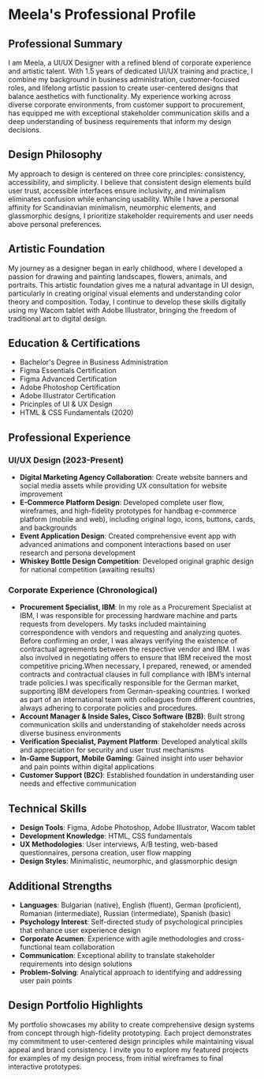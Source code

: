 # Meela's Professional Profile

## Professional Summary
I am Meela, a UI/UX Designer with a refined blend of corporate experience and artistic talent. With 1.5 years of dedicated UI/UX training and practice, I combine my background in business administration, customer-focused roles, and lifelong artistic passion to create user-centered designs that balance aesthetics with functionality. My experience working across diverse corporate environments, from customer support to procurement, has equipped me with exceptional stakeholder communication skills and a deep understanding of business requirements that inform my design decisions.

## Design Philosophy
My approach to design is centered on three core principles: consistency, accessibility, and simplicity. I believe that consistent design elements build user trust, accessible interfaces ensure inclusivity, and minimalism eliminates confusion while enhancing usability. While I have a personal affinity for Scandinavian minimalism, neumorphic elements, and glassmorphic designs, I prioritize stakeholder requirements and user needs above personal preferences.

## Artistic Foundation
My journey as a designer began in early childhood, where I developed a passion for drawing and painting landscapes, flowers, animals, and portraits. This artistic foundation gives me a natural advantage in UI design, particularly in creating original visual elements and understanding color theory and composition. Today, I continue to develop these skills digitally using my Wacom tablet with Adobe Illustrator, bringing the freedom of traditional art to digital design.

## Education & Certifications
- Bachelor's Degree in Business Administration
- Figma Essentials Certification
- Figma Advanced Certification
- Adobe Photoshop Certification
- Adobe Illustrator Certification
- Pricinples of UI & UX Design
- HTML & CSS Fundamentals (2020)

## Professional Experience

### UI/UX Design (2023-Present)
- **Digital Marketing Agency Collaboration**: Create website banners and social media assets while providing UX consultation for website improvement
- **E-Commerce Platform Design**: Developed complete user flow, wireframes, and high-fidelity prototypes for handbag e-commerce platform (mobile and web), including original logo, icons, buttons, cards, and backgrounds
- **Event Application Design**: Created comprehensive event app with advanced animations and component interactions based on user research and persona development
- **Whiskey Bottle Design Competition**: Developed original graphic design for national competition (awaiting results)

### Corporate Experience (Chronological)
- **Procurement Specialist, IBM**: In my role as a Procurement Specialist at IBM, I was responsible for processing hardware machine and parts requests from developers. My tasks included maintaining correspondence with vendors and requesting and analyzing quotеs. Before confirming an order, I was always verifying the existence of contractual agreements between the respective vendor and IBM. I was also involved in negotiating offers to ensure that IBM received the most competitive pricing.When necessary, I prepared, renewed, or amended contracts and contractual clauses in full compliance with IBM’s internal trade policies.I was specifically responsible for the German market, supporting IBM developers from German-speaking countries. I worked as part of an international team with colleagues from different countries, always adhering to corporate policies and procedures.
- **Account Manager & Inside Sales, Cisco Software (B2B)**: Built strong communication skills and understanding of stakeholder needs across diverse business environments
- **Verification Specialist, Payment Platform**: Developed analytical skills and appreciation for security and user trust mechanisms
- **In-Game Support, Mobile Gaming**: Gained insight into user behavior and pain points within digital applications
- **Customer Support (B2C)**: Established foundation in understanding user needs and effective communication

## Technical Skills
- **Design Tools**: Figma, Adobe Photoshop, Adobe Illustrator, Wacom tablet
- **Development Knowledge**: HTML, CSS fundamentals
- **UX Methodologies**: User interviews, A/B testing, web-based questionnaires, persona creation, user flow mapping
- **Design Styles**: Minimalistic, neumorphic, and glassmorphic design

## Additional Strengths
- **Languages**: Bulgarian (native), English (fluent), German (proficient), Romanian (intermediate), Russian (intermediate), Spanish (basic)
- **Psychology Interest**: Self-directed study of psychological principles that enhance user experience design
- **Corporate Acumen**: Experience with agile methodologies and cross-functional team collaboration
- **Communication**: Exceptional ability to translate stakeholder requirements into design solutions
- **Problem-Solving**: Analytical approach to identifying and addressing user pain points

## Design Portfolio Highlights
My portfolio showcases my ability to create comprehensive design systems from concept through high-fidelity prototyping. Each project demonstrates my commitment to user-centered design principles while maintaining visual appeal and brand consistency. I invite you to explore my featured projects for examples of my design process, from initial wireframes to final interactive prototypes.